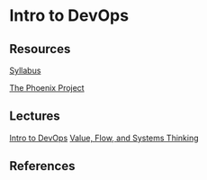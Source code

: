 # Intro to DevOps

## Resources

[Syllabus](syllabus.md)

[The Phoenix Project](https://www.amazon.com/Phoenix-Project-DevOps-Helping-Business/dp/1942788290/)

## Lectures

[Intro to DevOps](lectures/00-intro/index.html)
[Value, Flow, and Systems Thinking](lectures/01-value-flow-systems-thinking/index.html)

## References
